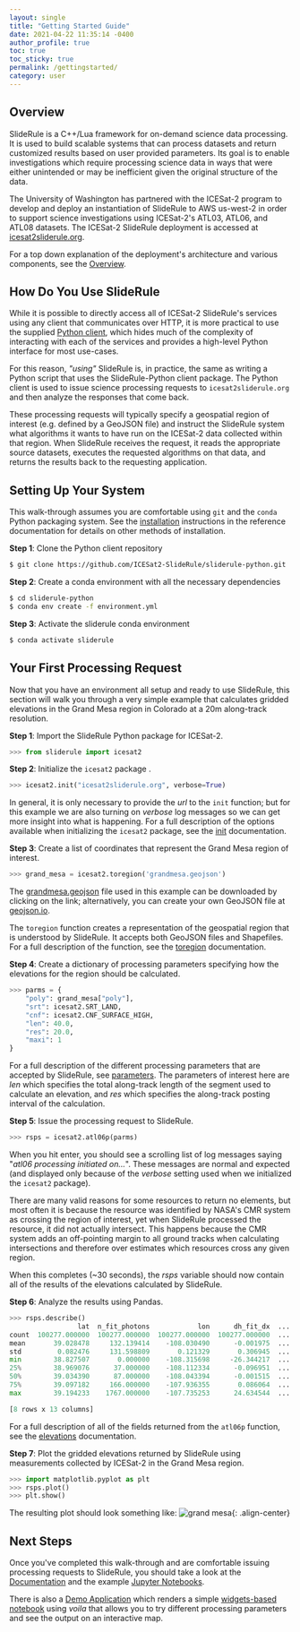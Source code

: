 ```yaml
---
layout: single
title: "Getting Started Guide"
date: 2021-04-22 11:35:14 -0400
author_profile: true
toc: true
toc_sticky: true
permalink: /gettingstarted/
category: user
---
```


## Overview

SlideRule is a C++/Lua framework for on-demand science data processing. It is used to build scalable systems that can process datasets and return customized results based on user provided parameters.  Its goal is to enable investigations which require processing science data in ways that were either unintended or may be inefficient given the original structure of the data.

The University of Washington has partnered with the ICESat-2 program to develop and deploy an instantiation of SlideRule to AWS us-west-2 in order to support science investigations using ICESat-2's ATL03, ATL06, and ATL08 datasets.  The ICESat-2 SlideRule deployment is accessed at [icesat2sliderule.org](http://icesat2sliderule.org).

For a top down explanation of the deployment's architecture and various components, see the [Overview](/overview/).

## How Do You Use SlideRule

While it is possible to directly access all of ICESat-2 SlideRule's services using any client that communicates over HTTP, it is more practical to use the supplied [Python client](https://github.com/ICESat2-SlideRule/sliderule-python), which hides much of the complexity of interacting with each of the services and provides a high-level Python interface for most use-cases.

For this reason, _"using"_ SlideRule is, in practice, the same as writing a Python script that uses the SlideRule-Python client package.  The Python client is used to issue science processing requests to `icesat2sliderule.org` and then analyze the responses that come back.

These processing requests will typically specify a geospatial region of interest (e.g. defined by a GeoJSON file) and instruct the SlideRule system what algorithms it wants to have run on the ICESat-2 data collected within that region.  When SlideRule receives the request, it reads the appropriate source datasets, executes the requested algorithms on that data, and returns the results back to the requesting application.

## Setting Up Your System

This walk-through assumes you are comfortable using `git` and the `conda` Python packaging system. See the [installation](/rtd/getting_started/Install.html) instructions in the reference documentation for details on other methods of installation.

__Step 1__: Clone the Python client repository
```bash
$ git clone https://github.com/ICESat2-SlideRule/sliderule-python.git
```

__Step 2__: Create a conda environment with all the necessary dependencies
```bash
$ cd sliderule-python
$ conda env create -f environment.yml
```

__Step 3__: Activate the sliderule conda environment
```bash
$ conda activate sliderule
```

## Your First Processing Request

Now that you have an environment all setup and ready to use SlideRule, this section will walk you through a very simple example that calculates gridded elevations in the Grand Mesa region in Colorado at a 20m along-track resolution.

__Step 1__: Import the SlideRule Python package for ICESat-2.
```python
>>> from sliderule import icesat2
```

__Step 2__: Initialize the `icesat2` package .
```python
>>> icesat2.init("icesat2sliderule.org", verbose=True)
```
In general, it is only necessary to provide the _url_ to the `init` function; but for this example we are also turning on _verbose_ log messages so we can get more insight into what is happening.  For a full description of the options available when initializing the `icesat2` package, see the [init](/rtd/user_guide/ICESat-2.html#init) documentation.

__Step 3__: Create a list of coordinates that represent the Grand Mesa region of interest.
```python
>>> grand_mesa = icesat2.toregion('grandmesa.geojson')
```
The [grandmesa.geojson](/assets/datasets/grandmesa.geojson) file used in this example can be downloaded by clicking on the link; alternatively, you can create your own GeoJSON file at [geojson.io](https://geojson.io).

The `toregion` function creates a representation of the geospatial region that is understood by SlideRule.  It accepts both GeoJSON files and Shapefiles.  For a full description of the function, see the [toregion](/rtd/user_guide/ICESat-2.html#toregion) documentation.

__Step 4__: Create a dictionary of processing parameters specifying how the elevations for the region should be calculated.
```python
>>> parms = {
    "poly": grand_mesa["poly"],
    "srt": icesat2.SRT_LAND,
    "cnf": icesat2.CNF_SURFACE_HIGH,
    "len": 40.0,
    "res": 20.0,
    "maxi": 1
}
```
For a full description of the different processing parameters that are accepted by SlideRule, see [parameters](/rtd/user_guide/ICESat-2.html#parameters).  The parameters of interest here are _len_ which specifies the total along-track length of the segment used to calculate an elevation, and _res_ which specifies the along-track posting interval of the calculation.

__Step 5__: Issue the processing request to SlideRule.
```python
>>> rsps = icesat2.atl06p(parms)
```
When you hit enter, you should see a scrolling list of log messages saying "*atl06 processing initiated on...*". These messages are normal and expected (and displayed only because of the _verbose_ setting used when we initialized the `icesat2` package).

There are many valid reasons for some resources to return no elements, but most often it is because the resource was identified by NASA's CMR system as crossing the region of interest, yet when SlideRule processed the resource, it did not actually intersect.  This happens because the CMR system adds an off-pointing margin to all ground tracks when calculating intersections and therefore over estimates which resources cross any given region.

When this completes (~30 seconds), the _rsps_ variable should now contain all of the results of the elevations calculated by SlideRule.

__Step 6__: Analyze the results using Pandas.
```python
>>> rsps.describe()
                 lat  n_fit_photons            lon      dh_fit_dx  ...         h_mean     rms_misfit            rgt    segment_id
count  100277.000000  100277.000000  100277.000000  100277.000000  ...  100277.000000  100240.000000  100277.000000  100277.00000
mean       39.028478     132.139414    -108.030490      -0.001975  ...    2707.639564       2.512702     841.096513  500659.18788
std         0.082476     131.598809       0.121329       0.306945  ...     440.133777       3.124903     384.650923  284372.50888
min        38.827507       0.000000    -108.315698     -26.344217  ...    1396.383336       0.042654     211.000000  215376.00000
25%        38.969076      37.000000    -108.112334      -0.096951  ...    2371.550240       0.569138     737.000000  216597.00000
50%        39.034390      87.000000    -108.043394      -0.001515  ...    2846.206073       1.387819    1156.000000  217400.00000
75%        39.097182     166.000000    -107.936355       0.086064  ...    3068.137673       3.363937    1156.000000  785282.00000
max        39.194233    1767.000000    -107.735253      24.634544  ...    3737.048479     164.336963    1179.000000  786420.00000

[8 rows x 13 columns]
```
For a full description of all of the fields returned from the `atl06p` function, see the [elevations](/rtd/user_guide/ICESat-2.html#elevations) documentation.

__Step 7__: Plot the gridded elevations returned by SlideRule using measurements collected by ICESat-2 in the Grand Mesa region.
```python
>>> import matplotlib.pyplot as plt
>>> rsps.plot()
>>> plt.show()
```
The resulting plot should look something like:
![grand mesa](/assets/images/grandmesa.png){: .align-center}


## Next Steps

Once you've completed this walk-through and are comfortable issuing processing requests to SlideRule, you should take a look at the [Documentation](/rtd/) and the example [Jupyter Notebooks](/rtd/getting_started/Examples.html).

There is also a [Demo Application](http://voila.icesat2sliderule.org/) which renders a simple [widgets-based notebook](https://github.com/ICESat2-SlideRule/sliderule-python/blob/main/examples/voila_demo.ipynb) using *voila* that allows you to try different processing parameters and see the output on an interactive map.
